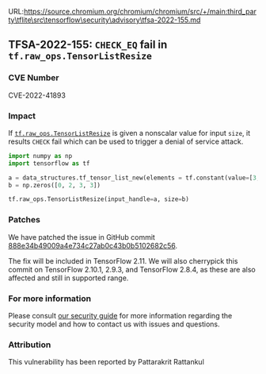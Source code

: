 URL:https://source.chromium.org/chromium/chromium/src/+/main:third_party\tflite\src\tensorflow\security\advisory\tfsa-2022-155.md
## TFSA-2022-155: `CHECK_EQ` fail in `tf.raw_ops.TensorListResize`

### CVE Number
CVE-2022-41893

### Impact
If [`tf.raw_ops.TensorListResize`](https://github.com/tensorflow/tensorflow/blob/master/tensorflow/core/kernels/list_kernels.cc) is given a nonscalar value for input `size`, it results `CHECK` fail which can be used to trigger a denial of service attack.
```python
import numpy as np
import tensorflow as tf

a = data_structures.tf_tensor_list_new(elements = tf.constant(value=[3, 4, 5]))
b = np.zeros([0, 2, 3, 3])

tf.raw_ops.TensorListResize(input_handle=a, size=b)
```

### Patches
We have patched the issue in GitHub commit [888e34b49009a4e734c27ab0c43b0b5102682c56](https://github.com/tensorflow/tensorflow/commit/888e34b49009a4e734c27ab0c43b0b5102682c56).

The fix will be included in TensorFlow 2.11. We will also cherrypick this commit on TensorFlow 2.10.1, 2.9.3, and TensorFlow 2.8.4, as these are also affected and still in supported range.


### For more information
Please consult [our security guide](https://github.com/tensorflow/tensorflow/blob/master/SECURITY.md) for more information regarding the security model and how to contact us with issues and questions.


### Attribution
This vulnerability has been reported by Pattarakrit Rattankul

